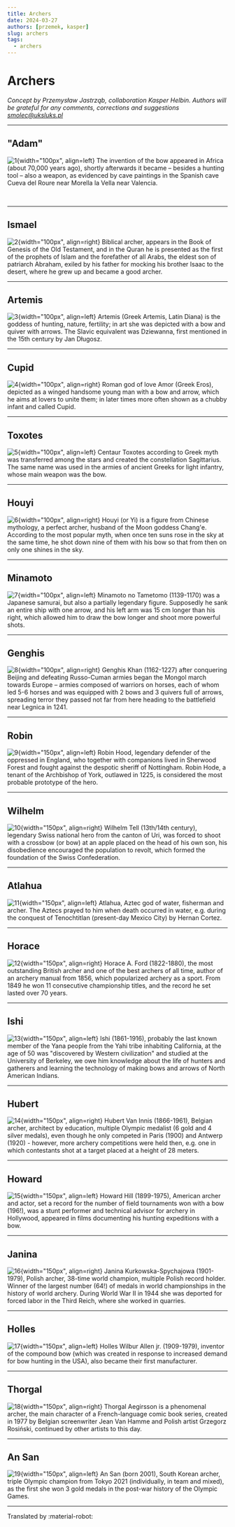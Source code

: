 ```yaml
---
title: Archers
date: 2024-03-27
authors: [przemek, kasper]
slug: archers
tags:
  - archers
---
```


# Archers

*Concept by Przemysław Jastrząb, collaboration Kasper Helbin.*
*Authors will be grateful for any comments, corrections and suggestions [smolec@uksluks.pl](mailto:smolec@uksluks.pl)*

---

## "Adam"

![1](assets/placeholder.png){width="100px", align=left}
The invention of the bow appeared in Africa (about 70,000 years ago), shortly afterwards it became – 
besides a hunting tool – also a weapon, as evidenced by cave paintings in the Spanish cave Cueva del Roure near Morella la Vella near Valencia.

<br>

---

## Ismael

![2](assets/placeholder.png){width="100px", align=right}
Biblical archer, appears in the Book of Genesis of the Old Testament, and in the Quran he is
presented as the first of the prophets of Islam and the forefather of all Arabs,
the eldest son of patriarch Abraham, exiled by his father for mocking his brother Isaac to
the desert, where he grew up and became a good archer.

---

## Artemis

![3](assets/placeholder.png){width="100px", align=left}
Artemis (Greek Artemis, Latin Diana) is the goddess of hunting, nature, fertility; in art
she was depicted with a bow and quiver with arrows. The Slavic equivalent
was Dziewanna, first mentioned in the 15th century by Jan Długosz.

---

## Cupid

![4](assets/placeholder.png){width="100px", align=right}
Roman god of love Amor (Greek Eros), depicted as a winged handsome
young man with a bow and arrow, which he aims at lovers to unite them; in
later times more often shown as a chubby infant and called
Cupid.

---

## Toxotes

![5](assets/placeholder.png){width="100px", align=left}
Centaur Toxotes according to Greek myth was transferred among the stars and created
the constellation Sagittarius. The same name was used in the armies of ancient Greeks
for light infantry, whose main weapon was the bow.

---

## Houyi

![6](assets/placeholder.png){width="100px", align=right}
Houyi (or Yi) is a figure from Chinese mythology, a perfect archer, husband of the Moon goddess
Chang'e. According to the most popular myth, when once ten suns rose in the sky
at the same time, he shot down nine of them with his bow so that from then on only one
shines in the sky.

---

## Minamoto

![7](assets/placeholder.png){width="100px", align=left}
Minamoto no Tametomo (1139-1170) was a Japanese samurai, but also a partially
legendary figure. Supposedly he sank an entire ship with one arrow, and his left arm was
15 cm longer than his right, which allowed him to draw the bow longer and shoot
more powerful shots.

---

## Genghis

![8](assets/placeholder.png){width="100px", align=right}
Genghis Khan (1162-1227) after conquering Beijing and defeating Russo-Cuman armies
began the Mongol march towards Europe – armies composed of warriors on horses, each
of whom led 5-6 horses and was equipped with 2 bows and 3 quivers full of arrows,
spreading terror they passed not far from here heading to the battlefield near Legnica in 1241.

---

## Robin

![9](assets/placeholder.png){width="150px", align=left}
Robin Hood, legendary defender of the oppressed in England, who together with companions
lived in Sherwood Forest and fought against the despotic sheriff of
Nottingham. Robin Hode, a tenant of the Archbishop of York, outlawed in 1225,
is considered the most probable prototype of the hero.

---

## Wilhelm

![10](assets/placeholder.png){width="150px", align=right}
Wilhelm Tell (13th/14th century), legendary Swiss national hero from the canton of Uri,
was forced to shoot with a crossbow (or bow) at an apple placed on the head
of his own son, his disobedience encouraged the population to revolt, which formed
the foundation of the Swiss Confederation.

---

## Atlahua

![11](assets/placeholder.png){width="150px", align=left}
Atlahua, Aztec god of water, fisherman and archer. The Aztecs prayed to him when
death occurred in water, e.g. during the conquest of Tenochtitlan (present-day Mexico City)
by Hernan Cortez.

---

## Horace

![12](assets/placeholder.png){width="150px", align=right}
Horace A. Ford (1822-1880), the most outstanding British archer and one of the best
archers of all time, author of an archery manual from 1856, which
popularized archery as a sport. From 1849 he won 11 consecutive
championship titles, and the record he set lasted over 70 years.

---

## Ishi

![13](assets/placeholder.png){width="150px", align=left}
Ishi (1861-1916), probably the last known member of the Yana people from the Yahi tribe
inhabiting California, at the age of 50 was "discovered by Western civilization"
and studied at the University of Berkeley, we owe him knowledge about the life
of hunters and gatherers and learning the technology of making bows and arrows of North American Indians.

---

## Hubert

![14](assets/placeholder.png){width="150px", align=right}
Hubert Van Innis (1866-1961), Belgian archer, architect by education, multiple
Olympic medalist (6 gold and 4 silver medals), even though he only competed in Paris
(1900) and Antwerp (1920) - however, more archery competitions were held then,
e.g. one in which contestants shot at a target placed at a height of 28 meters.

---

## Howard

![15](assets/placeholder.png){width="150px", align=left}
Howard Hill (1899-1975), American archer and actor, set a record for the number
of field tournaments won with a bow (196!), was a stunt performer and
technical advisor for archery in Hollywood, appeared in films documenting his
hunting expeditions with a bow.

---

## Janina

![16](assets/placeholder.png){width="150px", align=right}
Janina Kurkowska-Spychajowa (1901-1979), Polish archer, 38-time world
champion, multiple Polish record holder. Winner of the largest number (64!) of medals in
world championships in the history of world archery. During World War II in
1944 she was deported for forced labor in the Third Reich, where she worked in
quarries.

---

## Holles

![17](assets/placeholder.png){width="150px", align=left}
Holles Wilbur Allen jr. (1909-1979), inventor of the compound bow (which was created in
response to increased demand for bow hunting in the USA),
also became their first manufacturer.

---

## Thorgal

![18](assets/placeholder.png){width="150px", align=right}
Thorgal Aegirsson is a phenomenal archer, the main character of a
French-language comic book series, created in 1977 by Belgian
screenwriter Jean Van Hamme and Polish artist Grzegorz Rosiński,
continued by other artists to this day.

---

## An San

![19](assets/placeholder.png){width="150px", align=left}
An San (born 2001), South Korean archer, triple Olympic champion from
Tokyo 2021 (individually, in team and mixed), as the first she won 3 gold
medals in the post-war history of the Olympic Games.

---

Translated by :material-robot:
